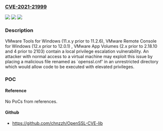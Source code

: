 ### [CVE-2021-21999](https://cve.mitre.org/cgi-bin/cvename.cgi?name=CVE-2021-21999)
![](https://img.shields.io/static/v1?label=Product&message=VMware%20Tools%20for%20Windows%2C%20VMware%20Remote%20Console%20for%20Windows%20and%20VMware%20App%20Volumes&color=blue)
![](https://img.shields.io/static/v1?label=Version&message=n%2Fa&color=blue)
![](https://img.shields.io/static/v1?label=Vulnerability&message=Local%20privilege%20escalation%20vulnerability&color=brighgreen)

### Description

VMware Tools for Windows (11.x.y prior to 11.2.6), VMware Remote Console for Windows (12.x prior to 12.0.1) , VMware App Volumes (2.x prior to 2.18.10 and 4 prior to 2103) contain a local privilege escalation vulnerability. An attacker with normal access to a virtual machine may exploit this issue by placing a malicious file renamed as `openssl.cnf' in an unrestricted directory which would allow code to be executed with elevated privileges.

### POC

#### Reference
No PoCs from references.

#### Github
- https://github.com/chnzzh/OpenSSL-CVE-lib

